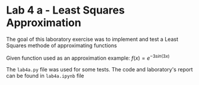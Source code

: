# Lab 4 a - Least Squares Approximation

The goal of this laboratory exercise was to implement and test a Least Squares methode of approximating functions

Given function used as an approximation example:
$f(x) = e^{-3sin(3x)}$

The `lab4a.py` file was used for some tests. The code and laboratory's report can be found in `lab4a.ipynb` file